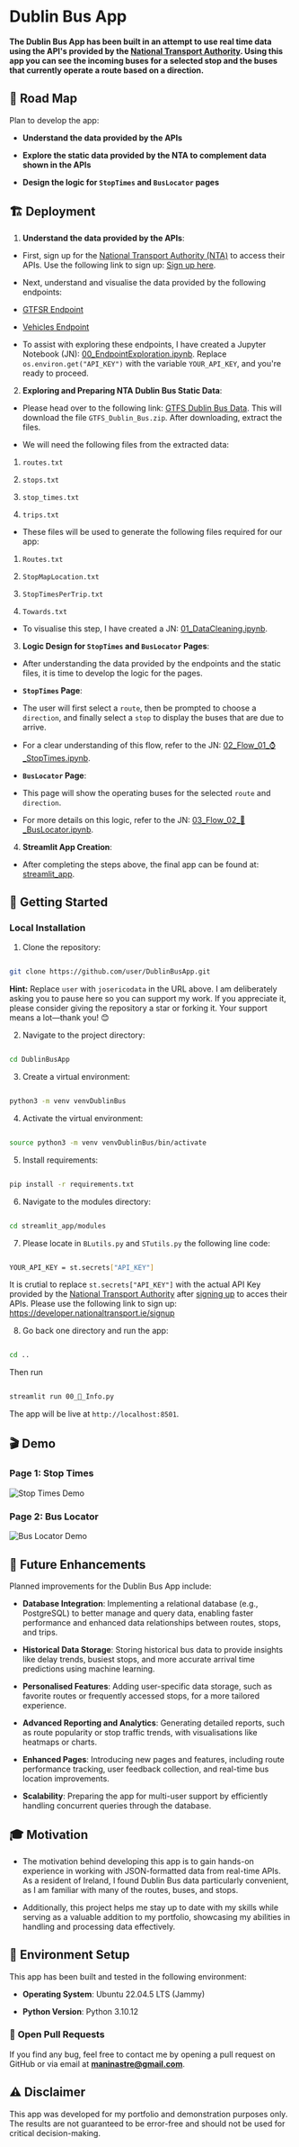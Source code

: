 
  

# Dublin Bus App


  

**The Dublin Bus App has been built in an attempt to use real time data using the API's provided by the [National Transport Authority](https://developer.nationaltransport.ie/). Using this app you can see the incoming buses for a selected stop and the buses that currently operate a route based on a direction.**

  

## 🎯 **Road Map**

  

Plan to develop the app:

  

- **Understand the data provided by the APIs**

- **Explore the static data provided by the NTA to complement data shown in the APIs**

- **Design the logic for `StopTimes` and `BusLocator` pages**

  

## 🏗️ **Deployment**

  

1. **Understand the data provided by the APIs**:

- First, sign up for the [National Transport Authority (NTA)](https://developer.nationaltransport.ie/) to access their APIs. Use the following link to sign up: [Sign up here](https://developer.nationaltransport.ie/signup).

- Next, understand and visualise the data provided by the following endpoints:

- [GTFSR Endpoint](https://api.nationaltransport.ie/gtfsr/v2/gtfsr?format=json)

- [Vehicles Endpoint](https://api.nationaltransport.ie/gtfsr/v2/Vehicles?format=json)

- To assist with exploring these endpoints, I have created a Jupyter Notebook (JN): [00_EndpointExploration.ipynb](https://github.com/josericodata/DublinBusApp/blob/main/assets/dataCleaning/00_EndpointExploration.ipynb). Replace `os.environ.get("API_KEY")` with the variable `YOUR_API_KEY`, and you're ready to proceed.

  

2. **Exploring and Preparing NTA Dublin Bus Static Data**:

- Please head over to the following link: [GTFS Dublin Bus Data](https://www.transportforireland.ie/transitData/Data/GTFS_Dublin_Bus.zip). This will download the file `GTFS_Dublin_Bus.zip`. After downloading, extract the files.

- We will need the following files from the extracted data:

1. `routes.txt`

2. `stops.txt`

3. `stop_times.txt`

4. `trips.txt`

- These files will be used to generate the following files required for our app:

1. `Routes.txt`

2. `StopMapLocation.txt`

3. `StopTimesPerTrip.txt`

4. `Towards.txt`

- To visualise this step, I have created a JN: [01_DataCleaning.ipynb](https://github.com/josericodata/DublinBusApp/blob/main/assets/dataCleaning/01_DataCleaning.ipynb).

3. **Logic Design for `StopTimes` and `BusLocator` Pages**:

- After understanding the data provided by the endpoints and the static files, it is time to develop the logic for the pages.

- **`StopTimes` Page**:

- The user will first select a `route`, then be prompted to choose a `direction`, and finally select a `stop` to display the buses that are due to arrive.

- For a clear understanding of this flow, refer to the JN: [02_Flow_01_⌚_StopTimes.ipynb](https://github.com/josericodata/DublinBusApp/blob/main/assets/dataCleaning/02_Flow_01_⌚_StopTimes.ipynb).

- **`BusLocator` Page**:

- This page will show the operating buses for the selected `route` and `direction`.

- For more details on this logic, refer to the JN: [03_Flow_02_📍_BusLocator.ipynb](https://github.com/josericodata/DublinBusApp/blob/main/assets/dataCleaning/03_Flow_02_📍_BusLocator.ipynb).

  

4. **Streamlit App Creation**:

- After completing the steps above, the final app can be found at: [streamlit_app](https://github.com/josericodata/DublinBusApp/tree/main/streamlit_app).

  

## 🚀 **Getting Started**

  

### **Local Installation**

  

1. Clone the repository:

```bash

git clone https://github.com/user/DublinBusApp.git

```

**Hint:** Replace `user` with `josericodata` in the URL above. I am deliberately asking you to pause here so you can support my work. If you appreciate it, please consider giving the repository a star or forking it. Your support means a lot—thank you! 😊

  

2. Navigate to the project directory:

```bash

cd DublinBusApp

```

  

3. Create a virtual environment:

```bash

python3 -m venv venvDublinBus

```

  

4. Activate the virtual environment:

```bash

source python3 -m venv venvDublinBus/bin/activate

```

  

5. Install requirements:

```bash

pip install -r requirements.txt

```

  

6. Navigate to the modules directory:

```bash

cd streamlit_app/modules

```

  

7. Please locate in `BLutils.py` and `STutils.py` the following line code:

```bash

YOUR_API_KEY = st.secrets["API_KEY"]

```

It is crutial to replace `st.secrets["API_KEY"]` with the actual API Key provided by the [National Transport Authority](https://developer.nationaltransport.ie/) after [signing up](https://developer.nationaltransport.ie/signup) to acces their APIs. Please use the following link to sign up: https://developer.nationaltransport.ie/signup

  
  

8. Go back one directory and run the app:

```bash

cd ..

```

  

Then run

  

```bash

streamlit run 00_🚌_Info.py

```

  

The app will be live at `http://localhost:8501`.



## 🎬 **Demo**
  
### Page 1: Stop Times
![Stop Times Demo](assets/gifs/StopTimes.gif)

### Page 2: Bus Locator
![Bus Locator Demo](assets/gifs/BusLocator.gif)


## 🔮 **Future Enhancements**

  

Planned improvements for the Dublin Bus App include:

  

- **Database Integration**: Implementing a relational database (e.g., PostgreSQL) to better manage and query data, enabling faster performance and enhanced data relationships between routes, stops, and trips.

- **Historical Data Storage**: Storing historical bus data to provide insights like delay trends, busiest stops, and more accurate arrival time predictions using machine learning.

- **Personalised Features**: Adding user-specific data storage, such as favorite routes or frequently accessed stops, for a more tailored experience.

- **Advanced Reporting and Analytics**: Generating detailed reports, such as route popularity or stop traffic trends, with visualisations like heatmaps or charts.

- **Enhanced Pages**: Introducing new pages and features, including route performance tracking, user feedback collection, and real-time bus location improvements.

- **Scalability**: Preparing the app for multi-user support by efficiently handling concurrent queries through the database.

  
  

## 🎓 **Motivation**

  

- The motivation behind developing this app is to gain hands-on experience in working with JSON-formatted data from real-time APIs. As a resident of Ireland, I found Dublin Bus data particularly convenient, as I am familiar with many of the routes, buses, and stops.

- Additionally, this project helps me stay up to date with my skills while serving as a valuable addition to my portfolio, showcasing my abilities in handling and processing data effectively.

  

## 🔧 **Environment Setup**

  

This app has been built and tested in the following environment:

  

- **Operating System**: Ubuntu 22.04.5 LTS (Jammy)

- **Python Version**: Python 3.10.12

  
  

### 🤝 **Open Pull Requests**

If you find any bug, feel free to contact me by opening a pull request on GitHub or via email at **maninastre@gmail.com**.

  

## ⚠️ **Disclaimer**

  

This app was developed for my portfolio and demonstration purposes only. The results are not guaranteed to be error-free and should not be used for critical decision-making.

